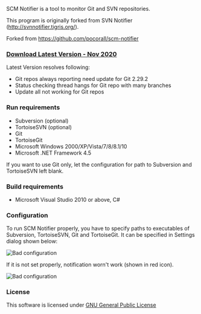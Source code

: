 SCM Notifier is a tool to monitor Git and SVN repositories.

This program is originally forked from SVN Notifier (http://svnnotifier.tigris.org/).

Forked from https://github.com/pocorall/scm-notifier

### [Download Latest Version - Nov 2020](https://github.com/pocorall/scm-notifier/releases/download/16.00.00/SCM_Notifier.exe)

Latest Version resolves following:
- Git repos always reporting need update for Git 2.29.2
- Status checking thread hangs for Git repo with many branches
- Update all not working for Git repos


### Run requirements
* Subversion (optional)
* TortoiseSVN (optional)
* Git
* TortoiseGit
* Microsoft Windows 2000/XP/Vista/7/8/8.1/10
* Microsoft .NET Framework 4.5

If you want to use Git only, let the configuration for path to Subversion and TortoiseSVN left blank.

### Build requirements
* Microsoft Visual Studio 2010 or above, C#


### Configuration
To run SCM Notifier properly, you have to specify paths to executables of Subversion, TortoiseSVN, Git and TortoiseGit. It can be specified in Settings dialog shown below:

![Bad configuration](https://raw.github.com/pocorall/scm-notifier/master/docs/settings.png)

If it is not set properly, notification worn't work (shown in red icon).

![Bad configuration](https://raw.github.com/pocorall/scm-notifier/master/docs/badConfig.png)


### License

This software is licensed under [GNU General Public License](http://www.gnu.org/licenses/licenses.html#GPL)
